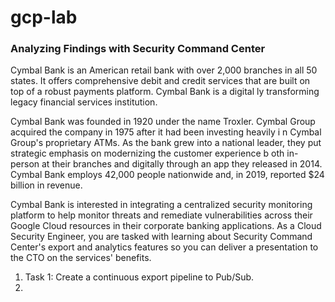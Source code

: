 # gcp-lab 
   
### Analyzing Findings with Security Command Center   

Cymbal Bank is an American retail bank with over 2,000 branches in all 50 states. It offers comprehensive debit and credit services that are built on top of a robust payments platform. Cymbal Bank is a digital ly transforming legacy financial services institution.
 
Cymbal Bank was founded in 1920 under the name Troxler. Cymbal Group acquired the company in 1975 after it had been investing heavily i n Cymbal Group's proprietary ATMs. As the bank grew into a national leader, they put strategic emphasis on modernizing the customer experience b oth in-person at their branches and digitally through an app they released in 2014. Cymbal Bank employs 42,000 people nationwide and, in 2019, reported $24 billion in revenue.

Cymbal Bank is interested in integrating a centralized security monitoring platform to help monitor threats and remediate vulnerabilities across their Google Cloud resources in their corporate banking applications. As a Cloud Security Engineer, you are tasked with learning about Security Command Center's export and analytics features so you can deliver a presentation to the CTO on the services' benefits. 


1. Task 1: Create a continuous export pipeline to Pub/Sub.
2. 
 
